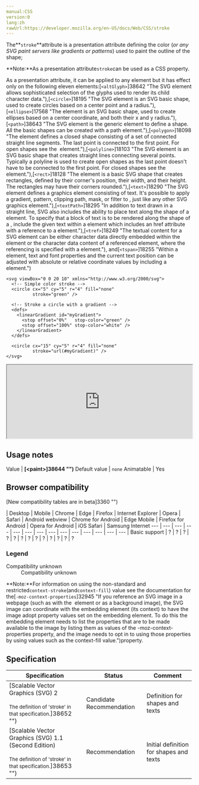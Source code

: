 ```yaml
---
manual:CSS
version:0
lang:zh
rawUrl:https://developer.mozilla.org/en-US/docs/Web/CSS/stroke
---
```






The**`stroke`**attribute is a presentation attribute defining the color (*or any SVG paint servers like gradients or patterns*) used to paint the outline of the shape;



**Note:**As a presentation attribute`stroke`can be used as a CSS property.



As a presentation attribute, it can be applied to any element but it has effect only on the following eleven elements:[`<altGlyph>`]38642 "The <altGlyph> SVG element allows sophisticated selection of the glyphs used to render its child character data."),[`<circle>`]18195 "The <circle> SVG element is an SVG basic shape, used to create circles based on a center point and a radius."),[`<ellipse>`]17568 "The <ellipse> element is an SVG basic shape, used to create ellipses based on a center coordinate, and both their x and y radius."),[`<path>`]38643 "The <path> SVG element is the generic element to define a shape. All the basic shapes can be created with a path element."),[`<polygon>`]18098 "The <polygon> element defines a closed shape consisting of a set of connected straight line segments. The last point is connected to the first point. For open shapes see the <polyline> element."),[`<polyline>`]18103 "The <polyline> SVG element is an SVG basic shape that creates straight lines connecting several points. Typically a polyline is used to create open shapes as the last point doesn't have to be connected to the first point. For closed shapes see the <polygon> element."),[`<rect>`]18128 "The <rect> element is a basic SVG shape that creates rectangles, defined by their corner's position, their width, and their height. The rectangles may have their corners rounded."),[`<text>`]18290 "The SVG <text> element defines a graphics element consisting of text. It's possible to apply a gradient, pattern, clipping path, mask, or filter to <text>, just like any other SVG graphics element."),[`<textPath>`]18295 "In addition to text drawn in a straight line, SVG also includes the ability to place text along the shape of a <path> element. To specify that a block of text is to be rendered along the shape of a <path>, include the given text within a <textPath> element which includes an href attribute with a reference to a <path> element."),[`<tref>`]18249 "The textual content for a <text> SVG element can be either character data directly embedded within the <text> element or the character data content of a referenced element, where the referencing is specified with a <tref> element."), and[`<tspan>`]18255 "Within a <text> element, text and font properties and the current text position can be adjusted with absolute or relative coordinate values by including a <tspan> element.")


```
<svg viewBox="0 0 20 10" xmlns="http://www.w3.org/2000/svg">
  <!-- Simple color stroke -->
  <circle cx="5" cy="5" r="4" fill="none"
          stroke="green" />
 
  <!-- Stroke a circle with a gradient -->
  <defs>
    <linearGradient id="myGradient">
      <stop offset="0%"   stop-color="green" />
      <stop offset="100%" stop-color="white" />
    </linearGradient>
  </defs>
 
  <circle cx="15" cy="5" r="4" fill="none"
          stroke="url(#myGradient)" />
</svg>
```


<iframe src='https://mdn.mozillademos.org/en-US/docs/Web/SVG/Attribute/stroke$samples/topExample?revision=1389209' width='100%' height='200'></iframe>




## Usage notes<a name="Usage_notes"></a>

Value | **[&lt;paint&gt;]38644 "")** 
Default value | `none` 
Animatable | Yes 


## Browser compatibility<a name="Browser_Compatibility"></a>
[New compatibility tables are in beta<i></i>]3360 "")

 | <abbr>Desktop<i></i></abbr> | <abbr>Mobile<i></i></abbr> 
 | <abbr>Chrome<i></i></abbr> | <abbr>Edge<i></i></abbr> | <abbr>Firefox<i></i></abbr> | <abbr>Internet Explorer<i></i></abbr> | <abbr>Opera<i></i></abbr> | <abbr>Safari<i></i></abbr> | <abbr>Android webview<i></i></abbr> | <abbr>Chrome for Android<i></i></abbr> | <abbr>Edge Mobile<i></i></abbr> | <abbr>Firefox for Android<i></i></abbr> | <abbr>Opera for Android<i></i></abbr> | <abbr>iOS Safari<i></i></abbr> | <abbr>Samsung Internet<i></i></abbr> 
 ---  |  ---  |  ---  |  ---  |  ---  |  ---  |  ---  |  ---  |  ---  |  ---  |  ---  |  ---  |  ---  |  ---  | 
Basic support | <abbr>?</abbr> | <abbr>?</abbr> | <abbr>?</abbr> | <abbr>?</abbr> | <abbr>?</abbr> | <abbr>?</abbr> | <abbr>?</abbr> | <abbr>?</abbr> | <abbr>?</abbr> | <abbr>?</abbr> | <abbr>?</abbr> | <abbr>?</abbr> | <abbr>?</abbr> 


### Legend<a name="Legend"></a>
<dl><dt id=''><abbr>Compatibility unknown</abbr></dt><dd>Compatibility unknown</dd></dl>


**Note:**For information on using the non-standard and restricted`context-stroke`(and`context-fill`) value see the documentation for the[`-moz-context-properties`]32945 "If you reference an SVG image in a webpage (such as with the <img> element or as a background image), the SVG image can coordinate with the embedding element (its context) to have the image adopt property values set on the embedding element. To do this the embedding element needs to list the properties that are to be made available to the image by listing them as values of the -moz-context-properties property, and the image needs to opt in to using those properties by using values such as the context-fill value.")property.


## Specification<a name="Specification"></a>

Specification | Status | Comment 
 ---  |  ---  |  ---  | 
[Scalable Vector Graphics (SVG) 2<br></br><small>The definition of &#39;stroke&#39; in that specification.</small>]38652 "") | Candidate Recommendation | Definition for shapes and texts 
[Scalable Vector Graphics (SVG) 1.1 (Second Edition)<br></br><small>The definition of &#39;stroke&#39; in that specification.</small>]38653 "") | Recommendation | Initial definition for shapes and texts 




